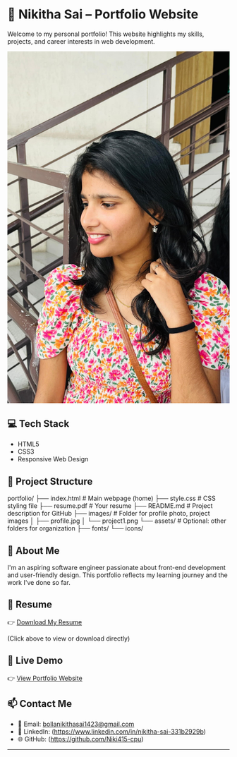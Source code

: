 # 🌟 Nikitha Sai – Portfolio Website

Welcome to my personal portfolio! This website highlights my skills, projects, and career interests in web development.

![My Profile Picture](mypic.jpg)

## 💻 Tech Stack

- HTML5  
- CSS3
- Responsive Web Design

## 📂 Project Structure

portfolio/
├── index.html              # Main webpage (home)
├── style.css               # CSS styling file
├── resume.pdf              # Your resume
├── README.md               # Project description for GitHub
├── images/                 # Folder for profile photo, project images
│   ├── profile.jpg
│   └── project1.png
└── assets/                 # Optional: other folders for organization
    ├── fonts/
    └── icons/

## 🎯 About Me

I'm an aspiring software engineer passionate about front-end development and user-friendly design. This portfolio reflects my learning journey and the work I've done so far.

## 📄 Resume

👉 [Download My Resume](Nikitha_Resume.pdf)

(Click above to view or download directly)

## 🔗 Live Demo

👉 [View Portfolio Website](https://Niki415-cpu.github.io/portfolio)

## 📫 Contact Me

- 📧 Email: bollanikithasai1423@gmail.com  
- 🔗 LinkedIn: (https://www.linkedin.com/in/nikitha-sai-331b2929b)  
- 🌐 GitHub: (https://github.com/Niki415-cpu)

---
